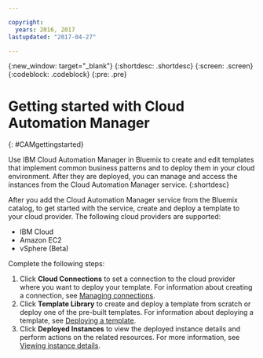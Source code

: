 ```yaml
---

copyright:
  years: 2016, 2017
lastupdated: "2017-04-27"

---
```

<!-- Copyright info and last updated date at top of file: REQUIRED
    The copyright and lastupdated info is YAML content that must occur at the top of the MD file, before attributes are listed.
    It must be --- surrounded by 3 dashes ---
    The value "years" can contain just one year or a two years separated by a comma. (years: 2014, 2016)
    The value "lastupdated" must be followed by a machine date in quotes in the following format: "YYYY-MM-DD"
    The value for "years" must be indented 2 spaces under "copyright", followed by "lastupdated" which should start on its own non-indented line.

-->

<!-- Common attributes used in the template are defined as follows: -->
{:new_window: target="_blank"}
{:shortdesc: .shortdesc}
{:screen: .screen}
{:codeblock: .codeblock}
{:pre: .pre}

<!-- This template is for getting started with a Bluemix service. It is a task template intended to document productive use of the service. It is not intended for discovery and conceptual information.  -->




<!-- The name of this file should remain index.md.
Please delete out content examples and coding that you are not using for your service. -->

# Getting started with Cloud Automation Manager
<!-- Insert your short service name into topic title above -->
{: #CAMgettingstarted}
<!-- Provide an appropriate ID above -->

<!-- Short description: REQUIRED
The short description section should include one to two sentences describing why a developer would want to use your service in an app. This should be conversational style. For search engine optimization, include the service long name and "Bluemix". Keep the {: shortdesc} after the first paragraph so that the framework renders it properly.

Examples: -->


Use IBM Cloud Automation Manager in Bluemix to create and edit templates that implement common business patterns and to deploy them in your cloud environment. After they are deployed, you can manage and access the instances from the Cloud Automation Manager service.
{:shortdesc}

<!-- If overview content is required, do not include it here. Put it in a separate "## About" section below the task section. -->

<!-- Task section: REQUIRED
The task section includes steps to integrate the service into the app.  
- With task-based, technical information, reduce the conversational style in favor of succinct and direct instructions.
- DO include the basic, most-common-use scenario steps to use the service or integrate it into the app.
- DO NOT include steps to add the service from the Bluemix catalog; we assume that the user already took steps in the UI to add the service.
- DO include code snippets in all languages that can be copied, as well as VCAP service info.  
- For additional tasks like configuring, managing, etc., add a task section (## Gerund_task_title) below the task section or "About" section if used. Use a task title such as "Configuring x", "Administering y", "Managing z". -->

<!-- You can include an optional prerequisites paragraph for any prerequisites to be met before integrating the service. For example: -->

<!-- Include a sentence to briefly introduce the steps. Examples: -->

After you add the Cloud Automation Manager service from the Bluemix catalog, to get started with the service, create and deploy a template to your cloud provider. The following cloud providers are supported:
 - IBM Cloud
 - Amazon EC2
 - vSphere (Beta)

<!-- Note that before you can use the Cloud Automation Manager service to deploy templates to the IBM Cloud infrastructure (SoftLayer), you may need to upgrade and unify your Bluemix and SoftLayer accounts. For more information, see [Upgrading and unifying Bluemix and SoftLayer billing accounts](https://console.{DomainName}/docs/admin/softlayerlink.html){:new_window}. -->

<!-- Note that you can deploy templates to IBM Cloud infrastructures only within the region, organization, and space to which you are logged in. -->

Complete the following steps:

<!-- Use ordered list markup for the step section. For code examples:
- use three backticks ahead of and after the example (```)
- For copyable code snippet, multi-line, include {: codeblock} following the last set of backticks. A copy button will display in framework in output.
- For copyable command, single line, include {: pre} following the last set of backticks. When displayed, it will show "$" at the beginning of the command example and a copy button, but the copy button will include just the command example.
- For non-copyable output snippet, include {: screen} following the last set of backticks.
 -->

1. Click **Cloud Connections** to set a connection to the cloud provider where you want to deploy your template. For information about creating a connection, see [Managing connections](https://console.{DomainName}/docs/services/CloudAutomationManager/cam_managing_connections.html).
2. Click **Template Library** to create and deploy a template from scratch or deploy one of the pre-built templates. For information about deploying a template, see [Deploying a template](https://console.{DomainName}/docs/services/CloudAutomationManager/cam_deploying.html).
3. Click **Deployed Instances** to view the deployed instance details and perform actions on the related resources. For more information, see [Viewing instance details](https://console.{DomainName}/docs/services/CloudAutomationManager/cam_instance_details.html).

<!-- Related links section: REQUIRED.
Related links display in the upper right of the getting started page.
Ensure that you retain the lowercase anchor IDs (eg. {: #rellinks}) as shown in this template. These are used as IDs during transform and the doc framework keys off the IDs for display.
The headings coded here are not actually used. The doc framework provides the correct headings.
Also ensure that the related links stay in position at the end of this file or the doc framework will not display them properly.
Use {:new_window} for external links to open a new window.-->
<!-- Please delete all comments within the related links section to avoid breaking the build. Thanks. -->

<!--  Related Links
{: #rellinks} -->

<!-- ## Tutorials and Samples
{: #samples}
<!-- Recommended external links to your top three devWorks articles and sample applications. 	Link text should be: <sample_name> sample or developerworks: <article_name>. To confirm the available articles for your service, go to http://www.ibm.com/developerworks/views/global/libraryview.jsp?show_abstract=falsecontentarea_by=All+Zonesproduct_by=-1topic_by=BlueMixindustry_by=-1type_by=All+Typesibm-search=Search and select your service from the product drop-down menu -->
<!-- * [link text](URL){:new_window} -->

<!-- ## SDK
{: #sdk}
<!-- Links to SDK download and SDK Developer Guide -->
<!-- * [link text](URL){:new_window} -->

<!-- ## API Reference
{: #api}
<!-- External links to the landing page of each generated doc for the APIs that are supported by your service. Use only the type of API as the link text (Java, JavaScript, REST, Objective-C) -->
<!-- * [link text](URL){:new_window} -->

<!-- ## Compatible Runtimes
{: #buildpacks}
<!-- MAY BE REMOVING THIS: Peer links to the Getting Started page of each runtime that is supported by your service. Use only the name of the runtime as the link text (Node.js, Liberty for Java, Ruby on Rails, Ruby Sinatra) -->
<!-- * [link text](URL) -->

<!-- ## Related Links
{: #general}
<!-- Include a link to your full product documentation, pricing sheet, IBM Bluemix prerequisites -->
<!-- NOTE: Remove these comments when using this template. Otherwise the comment will break the build! Thanks. -->
<!-- * [link text](URL){:new_window}
* [link text](URL)
* [link text](URL) -->
